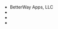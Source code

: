 - BetterWay Apps, LLC
- 
-
- 

<!---
jws121/jws121 is a ✨ special ✨ repository because its `README.md` (this file) appears on your GitHub profile.
You can click the Preview link to take a look at your changes.
--->
